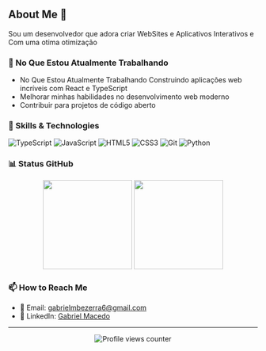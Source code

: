 ## About Me 🚀

Sou um desenvolvedor que adora criar WebSites e Aplicativos Interativos e Com uma otima otimização

### 🔭 No Que Estou Atualmente Trabalhando
- No Que Estou Atualmente Trabalhando Construindo aplicações web incríveis com React e TypeScript 
- Melhorar minhas habilidades no desenvolvimento web moderno
- Contribuir para projetos de código aberto

### 🌱 Skills & Technologies

![TypeScript](https://img.shields.io/badge/-TypeScript-3178C6?style=flat-square&logo=typescript&logoColor=white)
![JavaScript](https://img.shields.io/badge/-JavaScript-F7DF1E?style=flat-square&logo=javascript&logoColor=black)
![HTML5](https://img.shields.io/badge/-HTML5-E34F26?style=flat-square&logo=html5&logoColor=white)
![CSS3](https://img.shields.io/badge/-CSS3-1572B6?style=flat-square&logo=css3&logoColor=white)
![Git](https://img.shields.io/badge/-Git-F05032?style=flat-square&logo=git&logoColor=white)
![Python](https://img.shields.io/badge/-Python-3776AB?style=flat-square&logo=python&logoColor=white)

### 📊 Status GitHub

<div align="center">
  <img height="180em" src="https://github-readme-stats.vercel.app/api?username=GabrielMacedoB&show_icons=true&theme=dracula&include_all_commits=true&count_private=true"/>
  <img height="180em" src="https://github-readme-stats.vercel.app/api/top-langs/?username=GabrielMacedoB&layout=compact&langs_count=7&theme=dracula"/>
</div>

### 📫 How to Reach Me

- 📧 Email: gabrielmbezerra6@gmail.com
- 💼 LinkedIn: [Gabriel Macedo](https://www.linkedin.com/feed/)

---


<div align="center">
  <img src="https://komarev.com/ghpvc/?username=YOUR_USERNAME&color=blueviolet" alt="Profile views counter"/>
</div>
